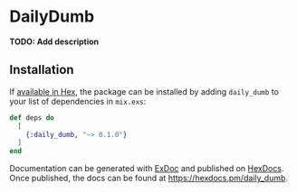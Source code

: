# DailyDumb

**TODO: Add description**

## Installation

If [available in Hex](https://hex.pm/docs/publish), the package can be installed
by adding `daily_dumb` to your list of dependencies in `mix.exs`:

```elixir
def deps do
  [
    {:daily_dumb, "~> 0.1.0"}
  ]
end
```

Documentation can be generated with [ExDoc](https://github.com/elixir-lang/ex_doc)
and published on [HexDocs](https://hexdocs.pm). Once published, the docs can
be found at <https://hexdocs.pm/daily_dumb>.

